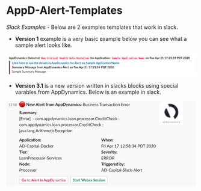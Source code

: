 # AppD-Alert-Templates
*Slack Examples* - Below are 2 examples templates that work in slack. 
- **Version 1** example is a very basic example below you can see what a sample alert looks like. 

![Example Alert](slack-image2.png)

- **Version 3.1** is a new version written in slacks blocks using special varables from AppDynamics. Below is an example in slack. 

![Example Alert](slack-image.png)


